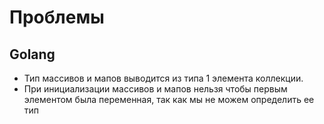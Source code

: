 # Проблемы

## Golang

  - Тип массивов и мапов выводится из типа 1 элемента коллекции.
  - При инициализации массивов и мапов нельзя чтобы первым элементом была переменная, так как мы не можем определить ее тип
